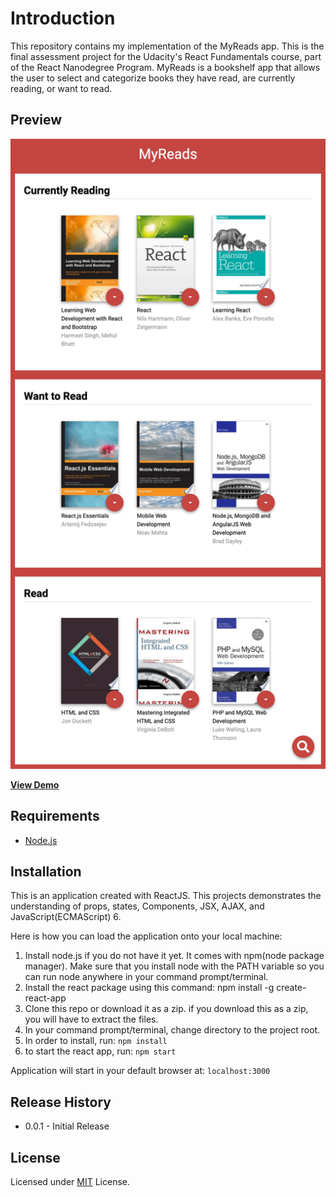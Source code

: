 # Introduction
This repository contains my implementation of the MyReads app. This is the final assessment project for the Udacity's React Fundamentals course, part of the React Nanodegree Program. MyReads is a bookshelf app that allows the user to select and categorize books they have read, are currently reading, or want to read.

## Preview
![MyReads Screenshot](https://raw.githubusercontent.com/cangir/udacity-reactnd-myreads/master/screenshots/screenshot.png)

**[View Demo](https://cangir.github.io/udacity-reactnd-myreads/)**

## Requirements
- [Node.js](https://nodejs.org)

## Installation
This is an application created with ReactJS. This projects demonstrates the understanding of props, states, Components, JSX, AJAX, and JavaScript(ECMAScript) 6.

Here is how you can load the application onto your local machine:

1. Install node.js if you do not have it yet. It comes with npm(node package manager). Make sure that you install node with the PATH variable so you can run node anywhere in your command prompt/terminal.
2. Install the react package using this command: npm install -g create-react-app
3. Clone this repo or download it as a zip. if you download this as a zip, you will have to extract the files.
4. In your command prompt/terminal, change directory to the project root.
5. In order to install, run: `npm install`
6. to start the react app, run: `npm start`

Application will start in your default browser at: `localhost:3000`

## Release History
- 0.0.1 - Initial Release

## License
Licensed under [MIT](https://github.com/cangir/udacity-reactnd-myreads/blob/master/LICENSE) License.